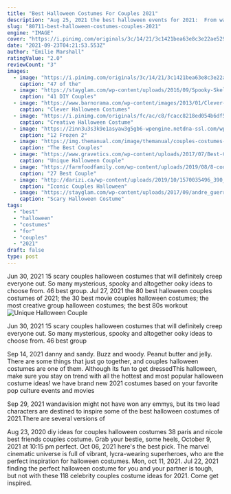 ```yaml
---
title: "Best Halloween Costumes For Couples 2021"
description: "Aug 25, 2021 the best halloween events for 2021:  From wanda and vision to barb and star, here are the best couples costumes to wear this halloween. From wanda and vision to"
slug: "80711-best-halloween-costumes-couples-2021"
engine: "IMAGE"
cover: "https://i.pinimg.com/originals/3c/14/21/3c1421bea63e8c3e22ae529720c171dd.png"
date: "2021-09-23T04:21:53.553Z"
author: "Emilie Marshall"
ratingValue: "2.0"
reviewCount: "3"
images:
  - image: "https://i.pinimg.com/originals/3c/14/21/3c1421bea63e8c3e22ae529720c171dd.png"
    caption: "47 of the"
  - image: "https://stayglam.com/wp-content/uploads/2016/09/Spooky-Skeleton-Couples-Costumes.jpg"
    caption: "41 DIY Couples"
  - image: "https://www.barnorama.com/wp-content/images/2013/01/Clever-Halloween-Costumes/14-Clever-Halloween-Costumes.jpg"
    caption: "Clever Halloween Costumes"
  - image: "https://i.pinimg.com/originals/fc/ac/c8/fcacc8218ed054b6df5fafa0bd6cbf7c.jpg"
    caption: "Creative Halloween Costume"
  - image: "https://2inn3u3s3k9e1asyaw3g5gb6-wpengine.netdna-ssl.com/wp-content/uploads/2019/10/new-frozen-2-halloween-costumes-2019-boys-girls-adult-2020-elsa-olaf-anna-kristoff-2020.png"
    caption: "12 Frozen 2"
  - image: "https://img.themanual.com/image/themanual/couples-costumes-better-half.jpg"
    caption: "The Best Couples"
  - image: "https://www.gravetics.com/wp-content/uploads/2017/07/Best-Couples-Halloween-Costumes.jpg"
    caption: "Unique Halloween Couple"
  - image: "https://farmfoodfamily.com/wp-content/uploads/2019/08/8-couple-costume-ideas-440x584.jpg"
    caption: "27 Best Couple"
  - image: "http://darizi.ca/wp-content/uploads/2019/10/1570035496_390_Iconic-Couples-Halloween-Costumes-for-2019.png"
    caption: "Iconic Couples Halloween"
  - image: "https://stayglam.com/wp-content/uploads/2017/09/andre_guerrero-resize.jpg"
    caption: "Scary Halloween Costume"
tags:
  - "best"
  - "halloween"
  - "costumes"
  - "for"
  - "couples"
  - "2021"
draft: false
type: post
---
```


Jun 30, 2021 15 scary couples halloween costumes that will definitely creep everyone out. So many mysterious, spooky and altogether ooky ideas to choose from.  46 best group. Jul 27, 2021 the 80 best halloween couples costumes of 2021; the 30 best movie couples halloween costumes; the most creative group halloween costumes; the best 80s workout
![Unique Halloween Couple](https://www.gravetics.com/wp-content/uploads/2017/07/Best-Couples-Halloween-Costumes.jpg "Unique Halloween Couple")

Jun 30, 2021 15 scary couples halloween costumes that will definitely creep everyone out. So many mysterious, spooky and altogether ooky ideas to choose from.  46 best group
<!--inArticleAds-->

<!--galleryOne-->

Sep 14, 2021 danny and sandy. Buzz and woody. Peanut butter and jelly. There are some things that just go together, and couples halloween costumes are one of them. Although its fun to get dressedThis halloween, make sure you stay on trend with all the hottest and most popular halloween costume ideas! we have brand new 2021 costumes based on your favorite pop culture events and movies
<!--inArticleAds-->

<!--galleryTwo-->

Sep 29, 2021 wandavision might not have won any emmys, but its two lead characters are destined to inspire some of the best halloween costumes of 2021.There are several versions of
<!--galleryThree-->

Aug 23, 2020 diy ideas for couples halloween costumes  38  paris and nicole best friends couples costume. Grab your bestie, some heels, October 9, 2021 at 10:15 pm perfect. Oct 06, 2021 here's the best pick. The marvel cinematic universe is full of vibrant, lycra-wearing superheroes, who are the perfect inspiration for halloween costumes. Mon, oct 11, 2021. Jul 22, 2021 finding the perfect halloween costume for you and your partner is tough, but not with these 118 celebrity couples costume ideas for 2021. Come get inspired.